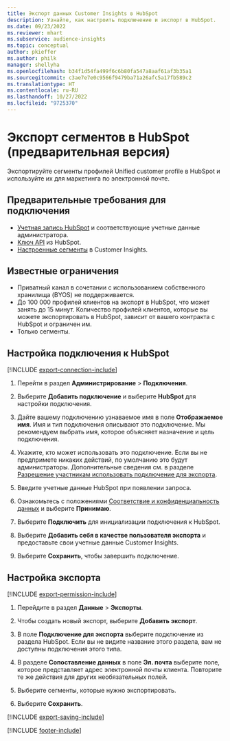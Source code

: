 ```yaml
---
title: Экспорт данных Customer Insights в HubSpot
description: Узнайте, как настроить подключение и экспорт в HubSpot.
ms.date: 09/23/2022
ms.reviewer: mhart
ms.subservice: audience-insights
ms.topic: conceptual
author: pkieffer
ms.author: philk
manager: shellyha
ms.openlocfilehash: b34f1d54fa499f6c6b80fa547a8aaf61af3b35a1
ms.sourcegitcommit: c3ae7e7e0c9566f9479ba71a26afc5a17fb589c2
ms.translationtype: HT
ms.contentlocale: ru-RU
ms.lasthandoff: 10/27/2022
ms.locfileid: "9725370"
---
```

# <a name="export-segments-to-hubspot-preview"></a>Экспорт сегментов в HubSpot (предварительная версия)

Экспортируйте сегменты профилей Unified customer profile в HubSpot и используйте их для маркетинга по электронной почте.

## <a name="prerequisites-for-a-connection"></a>Предварительные требования для подключения

- [Учетная запись HubSpot](https://www.hubspot.com/) и соответствующие учетные данные администратора.
- [Ключ API](https://knowledge.hubspot.com/Integrations/How-do-I-get-my-HubSpot-API-key) из HubSpot.
- [Настроенные сегменты](segments.md) в Customer Insights.

## <a name="known-limitations"></a>Известные ограничения

- Приватный канал в сочетании с использованием собственного хранилища (BYOS) не поддерживается.
- До 100 000 профилей клиентов на экспорт в HubSpot, что может занять до 15 минут. Количество профилей клиентов, которые вы можете экспортировать в HubSpot, зависит от вашего контракта с HubSpot и ограничен им.
- Только сегменты.

## <a name="set-up-connection-to-hubspot"></a>Настройка подключения к HubSpot

[!INCLUDE [export-connection-include](includes/export-connection-admn.md)]

1. Перейти в раздел **Администрирование** > **Подключения**.

1. Выберите **Добавить подключение** и выберите **HubSpot** для настройки подключения.

1. Дайте вашему подключению узнаваемое имя в поле **Отображаемое имя**. Имя и тип подключения описывают это подключение. Мы рекомендуем выбрать имя, которое объясняет назначение и цель подключения.

1. Укажите, кто может использовать это подключение. Если вы не предпримете никаких действий, по умолчанию это будут администраторы. Дополнительные сведения см. в разделе [Разрешение участникам использовать подключение для экспорта](connections.md#allow-contributors-to-use-a-connection-for-exports).

1. Введите учетные данные HubSpot при появлении запроса.

1. Ознакомьтесь с положениями [Соответствие и конфиденциальность данных](connections.md#data-privacy-and-compliance) и выберите **Принимаю**.

1. Выберите **Подключить** для инициализации подключения к HubSpot.

1. Выберите **Добавить себя в качестве пользователя экспорта** и предоставьте свои учетные данные Customer Insights.

1. Выберите **Сохранить**, чтобы завершить подключение.

## <a name="configure-an-export"></a>Настройка экспорта

[!INCLUDE [export-permission-include](includes/export-permission.md)]

1. Перейдите в раздел **Данные** > **Экспорты**.

1. Чтобы создать новый экспорт, выберите **Добавить экспорт**.

1. В поле **Подключение для экспорта** выберите подключение из раздела HubSpot. Если вы не видите название этого раздела, вам не доступны подключения этого типа.

1. В разделе **Сопоставление данных** в поле **Эл. почта** выберите поле, которое представляет адрес электронной почты клиента. Повторите те же действия для других необязательных полей.

1. Выберите сегменты, которые нужно экспортировать.

1. Выберите **Сохранить**.

[!INCLUDE [export-saving-include](includes/export-saving.md)]

[!INCLUDE [footer-include](includes/footer-banner.md)]
